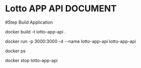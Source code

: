 # Lotto APP API DOCUMENT

#Step Build Application

docker build -t lotto-app-api .

docker run -p 3000:3000 -d --name lotto-app-api lotto-app-api

docker ps

docker stop lotto-app-api